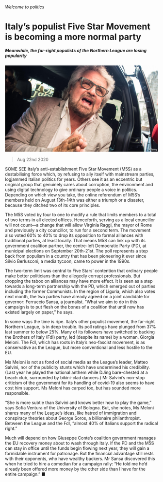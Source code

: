 ###### Welcome to politics

# Italy’s populist Five Star Movement is becoming a more normal party 

##### Meanwhile, the far-right populists of the Northern League are losing popularity 

![image](images/20200822_EUP501.jpg) 

> Aug 22nd 2020 

SOME SEE Italy’s anti-establishment Five Star Movement (M5S) as a destabilising force which, by refusing to ally itself with mainstream parties, logjammed Italian politics for years. Others see it as an eccentric but original group that genuinely cares about corruption, the environment and using digital technology to give ordinary people a voice in politics. Depending on which view you take, the online referendum of M5S’s members held on August 13th-14th was either a triumph or a disaster, because they ditched two of its core principles.

The M5S voted by four to one to modify a rule that limits members to a total of two terms in all elected offices. Henceforth, serving as a local councillor will not count—a change that will allow Virginia Raggi, the mayor of Rome and previously a city councillor, to run for a second term. The movement also voted 60% to 40% to drop its opposition to formal alliances with traditional parties, at least locally. That means M5S can link up with its government coalition partner, the centre-left Democratic Party (PD), at municipal elections on September 20th-21st. The poll represents a step back from populism in a country that has been pioneering it ever since Silvio Berlusconi, a media tycoon, came to power in the 1990s.


The two-term limit was central to Five Stars’ contention that ordinary people make better politicians than the allegedly corrupt professionals. But dropping the taboo on alliances may have more effect. It is seen as a step towards a long-term partnership with the PD, which emerged out of parties including the former Communists. In the region of Liguria, which also votes next month, the two parties have already agreed on a joint candidate for governor: Ferruccio Sansa, a journalist. “What we aim to do in this campaign is to put flesh on the bones of a coalition that until now has existed largely on paper,” he says.

In some ways the time is ripe. Italy’s other populist movement, the far-right Northern League, is in deep trouble. Its poll ratings have plunged from 37% last summer to below 25%. Many of its followers have switched to backing the Brothers of Italy (FdI) party, led (despite its name) by a woman, Giorgia Meloni. The FdI, which has roots in Italy’s neo-fascist movement, is as conservative as the League, but more conventional and less hostile to the EU.

Ms Meloni is not as fond of social media as the League’s leader, Matteo Salvini, nor of the publicity stunts which have undermined his credibility. (Last year he played the national anthem while DJing bare-chested at a beach club, surrounded by bikini-clad dancers.) Mr Salvini’s non-stop criticism of the government for its handling of covid-19 also seems to have cost him support. Ms Meloni has carped too, but has sounded more responsible.

“She is more subtle than Salvini and knows better how to play the game,” says Sofia Ventura of the University of Bologna. But, she notes, Ms Meloni shares many of the League’s ideas, like hatred of immigration and conspiracy theories about George Soros, a billionaire philanthropist. Between the League and the FdI, “almost 40% of Italians support the radical right.”

Much will depend on how Giuseppe Conte’s coalition government manages the EU recovery money about to wash through Italy. If the PD and the M5S can stay in office until the funds begin flowing next year, they will gain a formidable instrument for patronage. But the financial advantage still rests with their opponents, who have wealthy backers. Mr Sansa discovered this when he tried to hire a comedian for a campaign rally: “He told me he’d already been offered more money by the other side than I have for the entire campaign.” ■

